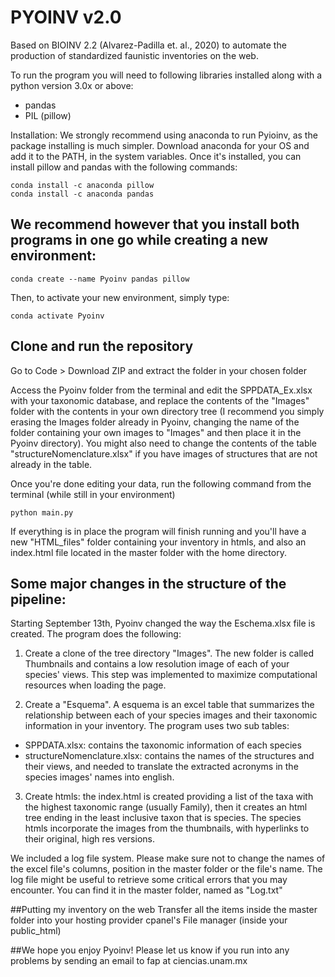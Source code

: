 # PYOINV v2.0
Based on BIOINV 2.2 (Alvarez-Padilla et. al., 2020) to automate the production of standardized faunistic inventories on the web.

To run the program you will need to following libraries installed along with a python version 3.0x or above:
- pandas
- PIL (pillow)

Installation:
We strongly recommend using anaconda to run Pyioinv, as the package installing is much simpler. Download anaconda for your OS and add it to the PATH, in the system variables. Once it's installed, you can install pillow and pandas with the following commands:

```
conda install -c anaconda pillow
conda install -c anaconda pandas
```

## We recommend however that you install both programs in one go while creating a new environment:

```
conda create --name Pyoinv pandas pillow
```

Then, to activate your new environment, simply type:

```
conda activate Pyoinv
```

## Clone and run the repository

Go to Code > Download ZIP and extract the folder in your chosen folder

Access the Pyoinv folder from the terminal and edit the SPPDATA_Ex.xlsx with your taxonomic database, and replace the contents of the "Images" folder with the contents in your own directory tree (I recommend you simply erasing the Images folder already in Pyoinv, changing the name of the folder containing your own images to "Images" and then place it in the Pyoinv directory). You might also need to change the contents of the table "structureNomenclature.xlsx" if you have images of structures that are not already in the table.

Once you're done editing your data, run the following command from the terminal (while still in your environment)

```
python main.py
```

If everything is in place the program will finish running and you'll have a new "HTML_files" folder containing your inventory in htmls, and also an index.html file located in the master folder with the home directory.

## Some major changes in the structure of the pipeline:
Starting September 13th, Pyoinv changed the way the Eschema.xlsx file is created. The program does the following:
1. Create a clone of the tree directory "Images". The new folder is called Thumbnails and contains a low resolution image of each of your species' views. This step was implemented to maximize computational resources when loading the page.

2. Create a "Esquema". A esquema is an excel table that summarizes the relationship between each of your species images and their taxonomic information in your inventory. The program uses two sub tables:
- SPPDATA.xlsx: contains the taxonomic information of each species
- structureNomenclature.xlsx: contains the names of the structures and their views, and needed to translate the extracted acronyms in the species images' names into english.

3. Create htmls: the index.html is created providing a list of the taxa with the highest taxonomic range (usually Family), then it creates an html tree ending in the least inclusive taxon that is species. The species htmls incorporate the images from the thumbnails, with hyperlinks to their original, high res versions.

We included a log file system. Please make sure not to change the names of the excel file's columns, position in the master folder or the file's name. The log file might be useful to retrieve some critical errors that you may encounter. You can find it in the master folder, named as "Log.txt"

##Putting my inventory on the web
Transfer all the items inside the master folder into your hosting provider cpanel's File manager (inside your public_html)

##We hope you enjoy Pyoinv! Please let us know if you run into any problems by sending an email to fap at ciencias.unam.mx